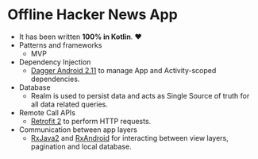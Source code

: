 # Offline Hacker News App


  * It has been written **100% in Kotlin**. ❤️
* Patterns and frameworks
	* MVP
* Dependency Injection
  * [Dagger Android 2.11](https://github.com/google/dagger/releases/tag/dagger-2.11) to manage App and Activity-scoped dependencies.
* Database
	* Realm is used to persist data and acts as Single Source of truth for all data related queries.
* Remote Call APIs
	* [Retrofit 2](http://square.github.io/retrofit/) to perform HTTP requests.
* Communication between app layers
    * [RxJava2](https://github.com/ReactiveX/RxJava) and [RxAndroid](https://github.com/ReactiveX/RxAndroid) for interacting between view layers, pagination and local database. 
